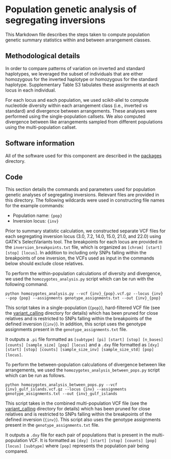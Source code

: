 # Population genetic analysis of segregating inversions
This Markdown file describes the steps taken to compute population genetic summary statistics within and between arrangement classes. 

## Methodological details
In order to compare patterns of variation on inverted and standard haplotypes, we leveraged the subset of individuals that are either homozygous for the inverted haplotype or homozygous for the standard haplotype. Supplementary Table S3 tabulates these assignments at each locus in each individual. 

For each locus and each population, we used scikit-allel to compute nucleotide diversity within each arrangement class (i.e., inverted vs standard) and divergence between arrangements. These analyses were performed using the single-population callsets. We also computed divergence between like arrangements sampled from different populations using the multi-population callset.

## Software information
All of the software used for this component are described in the [packages](https://github.com/PayseurLabUWMadison/gi_demography_inversions/tree/main/packages) directory.

## Code
This section details the commands and parameters used for population genetic analyses of segregating inversions. Relevant files are provided in this directory. The following wildcards were used in constructing file names for the example commands:
- Population name: `{pop}`
- Inversion locus: `{inv}`

Prior to summary statistic calculation, we constructed separate VCF files for each segregating inversion locus (3.0, 7.2, 14.0, 15.0, 21.0, and 22.0) using GATK's SelectVariants tool. The breakpoints for each locus are provided in the `inversion_breakpoints.txt` file, which is organized as `[chrom] [start] [stop] [locus]`. In addition to including only SNPs falling within the breakpoints of one inversion, the VCFs used as input in the commands below should exclude close relatives. 

To perform the within-population calculations of diversity and divergence, we used the `homozygotes_analysis.py` script which can be run with the following command.
```
python homozygotes_analysis.py --vcf {inv}_{pop}.vcf.gz --locus {inv} --pop {pop} --assignments genotype_assignments.txt --out {inv}_{pop}
```
This script takes in a single-population (`{pop}`), hard-filtered VCF file (see the [variant_calling](https://github.com/PayseurLabUWMadison/gi_demography_inversions/tree/main/variant_calling) directory for details) which has been pruned for close relatives and is restricted to SNPs falling within the breakpoints of the defined inversion (`{inv}`). In addition, this script uses the genotype assignments present in the `genotype_assignments.txt` file. 

It outputs a `.pi` file formatted as `[subtype] [pi] [start] [stop] [n_bases] [counts] [sample_size] [pop] [locus]` and a `.dxy` file formatted as `[dxy] [start] [stop] [counts] [sample_size_inv] [sample_size_std] [pop] [locus]`.

To perform the between-population calculations of divergence between like arrangements, we used the `homozygotes_analysis_between_pops.py` script which can be run as follows.
```
python homozygotes_analysis_between_pops.py --vcf {inv}_gulf_islands.vcf.gz --locus {inv} --assignments genotype_assignments.txt --out {inv}_gulf_islands
```
This script takes in the combined multi-population VCF file (see the [variant_calling](https://github.com/PayseurLabUWMadison/gi_demography_inversions/tree/main/variant_calling) directory for details) which has been pruned for close relatives and is restricted to SNPs falling within the breakpoints of the defined inversion (`{inv}`). This script also uses the genotype assignments present in the `genotype_assignments.txt` file. 

It outputs a `.dxy` file for each pair of populations that is present in the multi-population VCF. It is formatted as `[dxy] [start] [stop] [counts] [pop] [locus] [subtype]` where `[pop]` represents the population pair being compared. 



